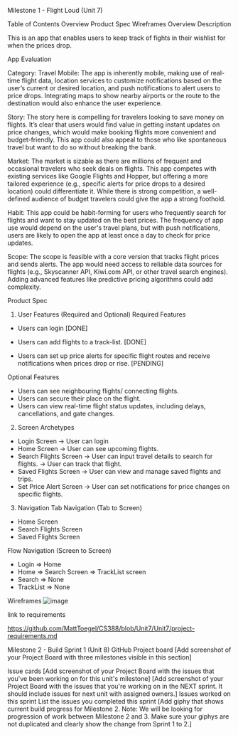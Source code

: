 Milestone 1 - Flight Loud (Unit 7)

Table of Contents
Overview
Product Spec
Wireframes
Overview
Description

This is an app that enables users to keep track of fights in their wishlist for when the prices drop.

App Evaluation

Category: Travel
Mobile: The app is inherently mobile, making use of real-time flight data, location services to customize notifications based on the user’s current or desired location, and push notifications to alert users to price drops. Integrating maps to show nearby airports or the route to the destination would also enhance the user experience.

Story: The story here is compelling for travelers looking to save money on flights. It’s clear that users would find value in getting instant updates on price changes, which would make booking flights more convenient and budget-friendly. This app could also appeal to those who like spontaneous travel but want to do so without breaking the bank.

Market: The market is sizable as there are millions of frequent and occasional travelers who seek deals on flights. This app competes with existing services like Google Flights and Hopper, but offering a more tailored experience (e.g., specific alerts for price drops to a desired location) could differentiate it. While there is strong competition, a well-defined audience of budget travelers could give the app a strong foothold.

Habit: This app could be habit-forming for users who frequently search for flights and want to stay updated on the best prices. The frequency of app use would depend on the user's travel plans, but with push notifications, users are likely to open the app at least once a day to check for price updates.

Scope: The scope is feasible with a core version that tracks flight prices and sends alerts. The app would need access to reliable data sources for flights (e.g., Skyscanner API, Kiwi.com API, or other travel search engines). Adding advanced features like predictive pricing algorithms could add complexity.

Product Spec
1. User Features (Required and Optional)
Required Features
* Users can login [DONE]

* Users can add flights to a track-list. [DONE]

* Users can set up price alerts for specific flight routes and receive notifications when prices drop or rise. [PENDING]

Optional Features
* Users can see neighbouring flights/ connecting flights.
* Users can secure their place on the flight.
* Users can view real-time flight status updates, including delays, cancellations, and gate changes.

2. Screen Archetypes
* Login Screen
    -> User can login
* Home Screen
    -> User can see upcoming flights.
* Search Flights Screen
    -> User can input travel details to search for flights.
    -> User can track that flight.
* Saved Flights Screen
    -> User can view and manage saved flights and trips.
* Set Price Alert Screen
    -> User can set notifications for price changes on specific flights.

3. Navigation
Tab Navigation (Tab to Screen)
* Home Screen  
* Search Flights Screen
* Saved Flights Screen

Flow Navigation (Screen to Screen)

* Login 
    =>  Home 
* Home
    =>  Search Screen
    =>  TrackList screen
* Search
    => None
* TrackList 
    => None

Wireframes
![image](https://github.com/user-attachments/assets/0d40a64d-4df6-47b8-882c-5de4b16d4e71)

link to requirements

https://github.com/MattToegel/CS388/blob/Unit7/Unit7/project-requirements.md


Milestone 2 - Build Sprint 1 (Unit 8)
GitHub Project board
[Add screenshot of your Project Board with three milestones visible in this section] 

Issue cards
[Add screenshot of your Project Board with the issues that you've been working on for this unit's milestone] 
[Add screenshot of your Project Board with the issues that you're working on in the NEXT sprint. It should include issues for next unit with assigned owners.] 
Issues worked on this sprint
List the issues you completed this sprint
[Add giphy that shows current build progress for Milestone 2. Note: We will be looking for progression of work between Milestone 2 and 3. Make sure your giphys are not duplicated and clearly show the change from Sprint 1 to 2.]
